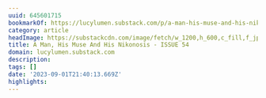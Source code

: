 ```yaml
---
uuid: 645601715
bookmarkOf: https://lucylumen.substack.com/p/a-man-his-muse-and-his-nikonosis?utm_medium=ios
category: article
headImage: https://substackcdn.com/image/fetch/w_1200,h_600,c_fill,f_jpg,q_auto:good,fl_progressive:steep,g_auto/https%3A%2F%2Fsubstack-post-media.s3.amazonaws.com%2Fpublic%2Fimages%2F4b6be356-03e3-43d7-8d67-792b88d65602_1454x1818.jpeg
title: A Man, His Muse And His Nikonosis - ISSUE 54
domain: lucylumen.substack.com
description:
tags: []
date: '2023-09-01T21:40:13.669Z'
highlights:
---
```



